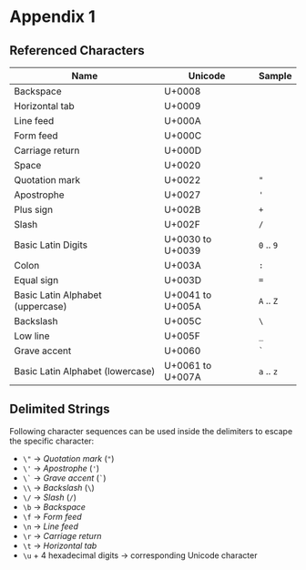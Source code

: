 # Appendix 1

## Referenced Characters

| Name                             | Unicode | Sample
| -------------------------------- | ------- | ---
| Backspace                        | U+0008  |
| Horizontal tab                   | U+0009  |
| Line feed                        | U+000A  |
| Form feed                        | U+000C  |
| Carriage return                  | U+000D  |
| Space                            | U+0020  | ` `
| Quotation mark                   | U+0022  | `"`
| Apostrophe                       | U+0027  | `'`
| Plus sign                        | U+002B  | `+`
| Slash                            | U+002F  | `/`
| Basic Latin Digits               | U+0030  to U+0039 | `0` .. `9`
| Colon                            | U+003A  | `:`
| Equal sign                       | U+003D  | `=`
| Basic Latin Alphabet (uppercase) | U+0041  to U+005A | `A` .. `Z`
| Backslash                        | U+005C  | `\`
| Low line                         | U+005F  | `_`
| Grave accent                     | U+0060  | <code>&#96;</code>
| Basic Latin Alphabet (lowercase) | U+0061  to U+007A | `a` .. `z`

## Delimited Strings

Following character sequences can be used inside the delimiters to escape the specific character:

- `\"` → *Quotation mark* (`"`)
- `\'` → *Apostrophe* (`'`)
- <code>&#92;&#96;</code> → *Grave accent* (<code>&#96;</code>)
- `\\` → *Backslash* (`\`)
- `\/` → *Slash* (`/`)
- `\b` → *Backspace*
- `\f` → *Form feed*
- `\n` → *Line feed*
- `\r` → *Carriage return*
- `\t` → *Horizontal tab*
- `\u` + 4 hexadecimal digits → corresponding Unicode character

